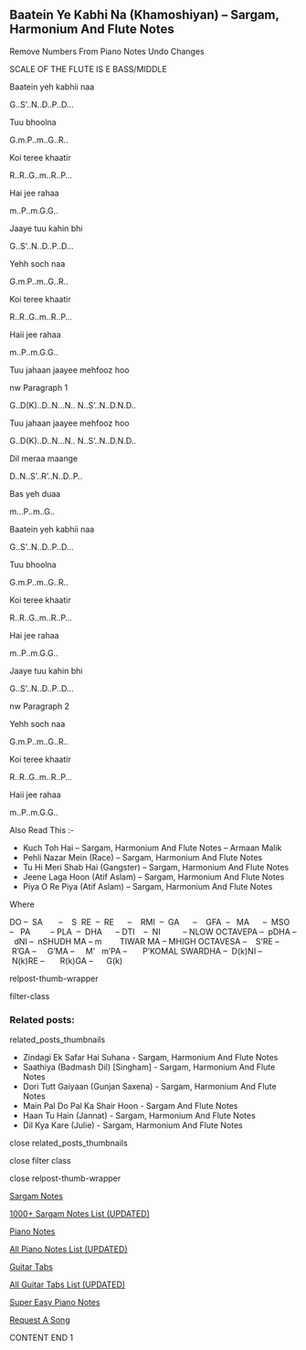 
## Baatein Ye Kabhi Na (Khamoshiyan) – Sargam, Harmonium And Flute Notes

Remove Numbers From Piano Notes
Undo Changes

SCALE OF THE FLUTE IS E BASS/MIDDLE

Baatein yeh kabhii naa

G..S’..N..D..P..D…

Tuu bhoolna

G.m.P..m..G..R..

Koi teree khaatir

R..R..G..m..R..P…

Hai jee rahaa

m..P..m.G.G..

Jaaye tuu kahin bhi

G..S’..N..D..P..D…

Yehh soch naa

G.m.P..m..G..R..

Koi teree khaatir

R..R..G..m..R..P…

Haii jee rahaa

m..P..m.G.G..

Tuu jahaan jaayee mehfooz hoo

nw Paragraph 1

G..D(K)..D..N…N.. N..S’..N..D.N.D..

Tuu jahaan jaayee mehfooz hoo

G..D(K)..D..N…N.. N..S’..N..D.N.D..

Dil meraa maange

D..N..S’..R’..N..D..P..

Bas yeh duaa

m…P..m..G..

Baatein yeh kabhii naa

G..S’..N..D..P..D…

Tuu bhoolna

G.m.P..m..G..R..

Koi teree khaatir

R..R..G..m..R..P…

Hai jee rahaa

m..P..m.G.G..

Jaaye tuu kahin bhi

G..S’..N..D..P..D…

nw Paragraph 2

Yehh soch naa

G.m.P..m..G..R..

Koi teree khaatir

R..R..G..m..R..P…

Haii jee rahaa

m..P..m.G.G..

Also Read This :-

* Kuch Toh Hai – Sargam, Harmonium And Flute Notes – Armaan Malik
* Pehli Nazar Mein (Race) – Sargam, Harmonium And Flute Notes
* Tu Hi Meri Shab Hai (Gangster) – Sargam, Harmonium And Flute Notes
* Jeene Laga Hoon (Atif Aslam) – Sargam, Harmonium And Flute Notes
* Piya O Re Piya (Atif Aslam) – Sargam, Harmonium And Flute Notes

Where

DO –  SA       –    S  RE  –  RE      –    RMI  –  GA      –    GFA  –   MA      –  MSO  –   PA         – PLA  –  DHA      – DTI    –  NI          – NLOW OCTAVEPA –  pDHA –  dNI –  nSHUDH MA – m        TIWAR MA – MHIGH OCTAVESA –    S’RE –     R’GA –     G’MA –     M’   m’PA –       P’KOMAL SWARDHA –  D(k)NI –       N(k)RE –       R(k)GA –      G(k)

relpost-thumb-wrapper

filter-class

### Related posts:

related_posts_thumbnails

* Zindagi Ek Safar Hai Suhana - Sargam, Harmonium And Flute Notes
* Saathiya (Badmash Dil) [Singham] - Sargam, Harmonium And Flute Notes
* Dori Tutt Gaiyaan (Gunjan Saxena) - Sargam, Harmonium And Flute Notes
* Main Pal Do Pal Ka Shair Hoon - Sargam And Flute Notes
* Haan Tu Hain (Jannat) - Sargam, Harmonium And Flute Notes
* Dil Kya Kare (Julie) - Sargam, Harmonium And Flute Notes

close related_posts_thumbnails

close filter class

close relpost-thumb-wrapper

[Sargam Notes](https://www.notationsworld.com/sargam-notes.html)

[1000+ Sargam Notes List (UPDATED)](https://www.notationsworld.com/all-songs-list-sargam-notes.html)

[Piano Notes](https://www.notationsworld.com/piano-notes.html)

[All Piano Notes List (UPDATED)](https://www.notationsworld.com/all-songs-list-piano-notes.html)

[Guitar Tabs](https://www.notationsworld.com/guitar-tabs.html)

[All Guitar Tabs List (UPDATED)](https://www.notationsworld.com/all-songs-list-guitar-tabs.html)

[Super Easy Piano Notes](https://studywall.in/)

[Request A Song](https://www.notationsworld.com/request-a-song.html)

CONTENT END 1

